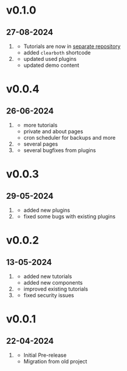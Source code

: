 # v0.1.0
##  27-08-2024
1. [](#new)
	  * Tutorials are now in [separate repository](https://github.com/Crabston/grav-tutorial)
    * added `clearboth` shortcode
1. [](#improved)
	  * updated used plugins
    * updated demo content

# v0.0.4
##  26-06-2024

1. [](#new)
	  * more tutorials
	  * private and about pages
    * cron scheduler for backups and more
1. [](#improved)
	  * several pages
1. [](#bugfix)
	  * several bugfixes from plugins

# v0.0.3
##  29-05-2024

1. [](#new)
	  * added new plugins
1. [](#improved)
	  * fixed some bugs with existing plugins

# v0.0.2
##  13-05-2024

1. [](#new)
	  * added new tutorials
	  * added new components
1. [](#improved)
	  * improved existing tutorials
1. [](#bugfix)
	  * fixed security issues

# v0.0.1
##  22-04-2024

1. [](#new)
	  * Initial Pre-release
    * Migration from old project
